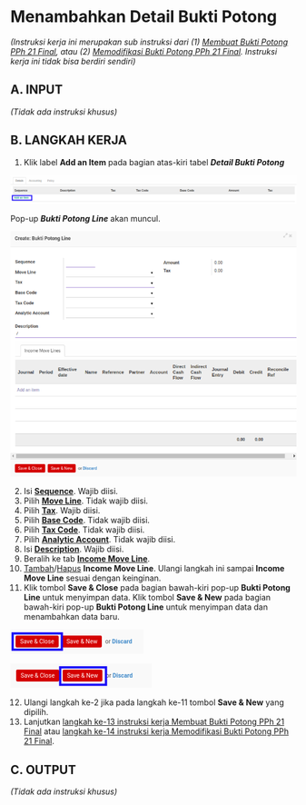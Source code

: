 # Menambahkan Detail Bukti Potong

*(Instruksi kerja ini merupakan sub instruksi dari (1) [Membuat Bukti Potong PPh 21 Final](./membuat.md), atau (2) [Memodifikasi Bukti Potong PPh 21 Final](./memodifikasi.md). Instruksi kerja ini tidak bisa berdiri sendiri)*

## A. INPUT

*(Tidak ada instruksi khusus)*

## B. LANGKAH KERJA

1. Klik label **Add an Item** pada bagian atas-kiri tabel ***Detail Bukti Potong***

![](../../img/bukpot-pph-21-final/label-add-item-detail-bukti-potong.png)

Pop-up ***Bukti Potong Line*** akan muncul.

![](../../img/bukpot-pph-21-final/tab-detail-bukpot.png)

2. Isi **[Sequence](./penjelasan.md#field-detail-sequence)**. Wajib diisi.
3. Pilih **[Move Line](./penjelasan.md#field-detail-move-line)**. Tidak wajib diisi.
4. Pilih **[Tax](./penjelasan.md#field-detail-tax)**. Wajib diisi.
5. Pilih **[Base Code](./penjelasan.md#field-detail-base-code)**. Tidak wajib diisi.
6. Pilih **[Tax Code](./penjelasan.md#field-detail-tax-code)**. Tidak wajib diisi.
7. Pilih **[Analytic Account](./penjelasan.md#field-detail-analytic-account)**. Tidak wajib diisi.
8. Isi **[Description](./penjelasan.md#field-detail-description)**. Wajib diisi.
9. Beralih ke tab **[Income Move Line](./penjelasan.md#tab-income-move-line)**.
10. <a name="l10">[Tambah](./menambahkan-income-move-line.md)/[Hapus](./menghapus-income-move-line.md) **Income Move Line**</a>. Ulangi langkah ini sampai **Income Move Line** sesuai dengan keinginan.
11. Klik tombol **Save & Close** pada bagian bawah-kiri pop-up **Bukti Potong Line** untuk menyimpan data. Klik tombol **Save & New** pada bagian bawah-kiri pop-up **Bukti Potong Line** untuk menyimpan data dan menambahkan data baru.

![](../../img/bukpot-pph-21-final/tombol-save-close-detail-bukpot.png)

![](../../img/bukpot-pph-21-final/tombol-save-new-detail-bukpot.png)

12. Ulangi langkah ke-2 jika pada langkah ke-11 tombol **Save & New** yang dipilih.
13. Lanjutkan [langkah ke-13 instruksi kerja Membuat Bukti Potong PPh 21 Final](./membuat.md#l13) atau [langkah ke-14 instruksi kerja Memodifikasi Bukti Potong PPh 21 Final](./memodifikasi.md#l14).

## C. OUTPUT

*(Tidak ada instruksi khusus)*

